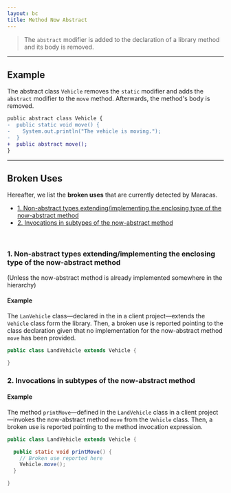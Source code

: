 ```yaml
---
layout: bc
title: Method Now Abstract
---
```


> The `abstract` modifier is added to the declaration of a library method and its body is removed.

---

## Example
The abstract class `Vehicle` removes the `static` modifier and adds the `abstract` modifier to the `move` method.
Afterwards, the method's body is removed.

```diff
public abstract class Vehicle {
-  public static void move() {
-    System.out.println("The vehicle is moving.");
-  }
+  public abstract move();
}
```

---

## Broken Uses
Hereafter, we list the **broken uses** that are currently detected by Maracas.

- [1. Non-abstract types extending/implementing the enclosing type of the now-abstract method](#case-1)
- [2. Invocations in subtypes of the now-abstract method](#case-2)

<br>

### 1. Non-abstract types extending/implementing the enclosing type of the now-abstract method <a name="case-1"></a>
(Unless the now-abstract method is already implemented somewhere in the hierarchy)
#### Example
The `LanVehicle` class—declared in the in a client project—extends the `Vehicle` class form the library.
Then, a broken use is reported pointing to the class declaration given that no implementation for the now-abstract method `move` has been provided.

```java
public class LandVehicle extends Vehicle {

}
```


### 2. Invocations in subtypes of the now-abstract method <a name="case-1"></a>
#### Example
The method `printMove`—defined in the `LandVehicle` class in a client project—invokes the now-abstract method `move` from the `Vehicle` class.
Then, a broken use is reported pointing to the method invocation expression.

```java
public class LandVehicle extends Vehicle {

  public static void printMove() {
    // Broken use reported here
    Vehicle.move();
  }

}
```

